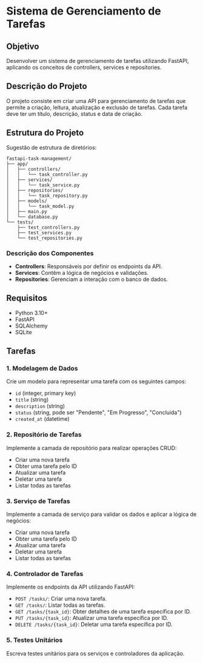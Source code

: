 # Sistema de Gerenciamento de Tarefas

## Objetivo

Desenvolver um sistema de gerenciamento de tarefas utilizando FastAPI, aplicando os conceitos de controllers, services e
repositories.

## Descrição do Projeto

O projeto consiste em criar uma API para gerenciamento de tarefas que permite a criação, leitura, atualização e exclusão
de tarefas. Cada tarefa deve ter um título, descrição, status e data de criação.

## Estrutura do Projeto

Sugestão de estrutura de diretórios:

```
fastapi-task-management/
├── app/
│   ├── controllers/
│   │   └── task_controller.py
│   ├── services/
│   │   └── task_service.py
│   ├── repositories/
│   │   └── task_repository.py
│   ├── models/
│   │   └── task_model.py
│   ├── main.py
│   └── database.py
└── tests/
    ├── test_controllers.py
    ├── test_services.py
    └── test_repositories.py
```

### Descrição dos Componentes

- **Controllers**: Responsáveis por definir os endpoints da API.
- **Services**: Contêm a lógica de negócios e validações.
- **Repositories**: Gerenciam a interação com o banco de dados.

## Requisitos

- Python 3.10+
- FastAPI
- SQLAlchemy
- SQLite

## Tarefas

### 1. Modelagem de Dados

Crie um modelo para representar uma tarefa com os seguintes campos:

- `id` (integer, primary key)
- `title` (string)
- `description` (string)
- `status` (string, pode ser "Pendente", "Em Progresso", "Concluída")
- `created_at` (datetime)

### 2. Repositório de Tarefas

Implemente a camada de repositório para realizar operações CRUD:

- Criar uma nova tarefa
- Obter uma tarefa pelo ID
- Atualizar uma tarefa
- Deletar uma tarefa
- Listar todas as tarefas

### 3. Serviço de Tarefas

Implemente a camada de serviço para validar os dados e aplicar a lógica de negócios:

- Criar uma nova tarefa
- Obter uma tarefa pelo ID
- Atualizar uma tarefa
- Deletar uma tarefa
- Listar todas as tarefas

### 4. Controlador de Tarefas

Implemente os endpoints da API utilizando FastAPI:

- `POST /tasks/`: Criar uma nova tarefa.
- `GET /tasks/`: Listar todas as tarefas.
- `GET /tasks/{task_id}`: Obter detalhes de uma tarefa específica por ID.
- `PUT /tasks/{task_id}`: Atualizar uma tarefa específica por ID.
- `DELETE /tasks/{task_id}`: Deletar uma tarefa específica por ID.

### 5. Testes Unitários

Escreva testes unitários para os serviços e controladores da aplicação.
